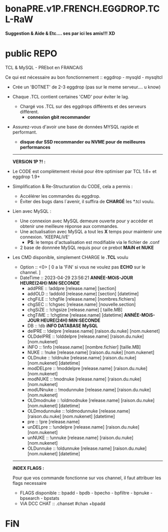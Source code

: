 # bonaPRE.v1P.FRENCH.EGGDROP.TCL-RaW

**Suggestion & Aide & Etc.... ses par ici les amis!!! XD**

# public REPO
TCL &amp; MySQL - PREbot en FRANCAiS

Ce qui est nécessaire au bon fonctionnement :: eggdrop - mysqld - mysqltcl

- Crée un 'BOTNET' de 2-3 eggdrop (pas sur le meme serveur.... u know)
- Chaque .TCL contient certaines 'CMD' pour éviter le lag.
  - Chargé vos .TCL sur des eggdrops différents et des serveurs différent.
    - **connexion gbit recommander**
- Assurez-vous d'avoir une base de données MYSQL rapide et performant.
  - **disque dur SSD recommander ou NVME pour de meilleures performances**
  -------------------------------------------------------------------------------------------------------

  **VERSiON 1P ?! :**

- Le CODE est complètement révisé pour être optimiser par TCL 1.6+ et eggdrop 1.9+
- Simplification & Re-Structuration du CODE, cela a permis :
  - Accélérer les commandes du eggdrop.
  - Éviter des bugs dans l`avenir, il suffira de **CHARGÉ** les *.tcl voulu.
- Lien avec MySQL :
  - Une connexion avec MySQL demeure ouverte pour y accéder et obtenir une meilleure réponse aux commandes.
  - Une actualisation avec MySQL a tout les **X** temps pour maintenir une connexion. 'KEEPALiVE' 
    - **PS**: le temps d'actualisation est modifiable via le fichier de .conf
  - 2 base de donnnée MySQL requis pour ce prebot **MAiN et NUKE**
- Les CMD disponible, simplement CHARGE le **.TCL** voulu
  - Option :: <0> [ 0 a la 'FiN' si vous ne voulez pas **ECHO** sur le channel. ]
  - DateTime :: 2023-04-29 23:56:21 **ANNÉE-MOiS-JOUR HEURE(24H):MiN:SECONDE**
    - addPRE :: !addpre [release.name] [section]
    - addOLD :: !addold [release.name] [section] [datetime]
    - chgFiLE :: !chgfile [release.name] [nombres.fichiers]
    - chgSEC :: !chgsec [release.name] [nouvelle.section]
    - chgSiZE :: !chgsize [release.name] [ taille.MB]
    - chgTiME :: !chgtime [release.name] [datetime] **ANNÉE-MOiS-JOUR HEURE(24H):MiN:SECONDE**
    - DB :: !db **iNFO DATABASE MySQL**
    - delPRE :: !delpre [release.name] [raison.du.nuke] [nom.nukenet]
    - OLDdelPRE :: !olddelpre [release.name] [raison.du.nuke] [nom.nukenet]
    - iNFO :: !info [release.name] [nombre.fichier] [taille.MB]
    - NUKE :: !nuke [release.name] [raison.du.nuke] [nom.nukenet]
    - OLDnuke :: !oldnuke [release.name] [raison.du.nuke] [nom.nukenet] [datetime]
    - modDELpre :: !moddelpre [release.name] [raison.du.nuke] [nom.nukenet]
    - modNUKE :: !modnuke [release.name] [raison.du.nuke] [nom.nukenet]
    - modUNnuke :: !modunnuke [release.name] [raison.du.nuke] [nom.nukenet]
    - OLDmodnuke :: !oldmodnuke [release.name] [raison.du.nuke] [nom.nukenet] [datetime]
    - OLDmodunnuke :: !oldmodunnuke [release.name] [raison.du.nuke] [nom.nukenet] [datetime]
    - pre :: !pre [release.name]
    - unDELpre :: !undelpre [release.name] [raison.du.nuke] [nom.nukenet]
    - unNUKE :: !unnuke [release.name] [raison.du.nuke] [nom.nukenet]
    - OLDunnuke :: !oldunnuke [release.name] [raison.du.nuke] [nom.nukenet] [datetime]

  -------------------------------------------------------------------------------------------------------

  **iNDEX FLAGS :**
  
  Pour que vos commande fonctionne sur vos channel, il faut attribuer les flags necessaire
  
  - FLAGS disponible :: bpadd - bpdb - bpecho - bpfiltre - bpnuke - bpsearch - bpstats
  - ViA DCC CHAT ::  .chanset #chan +bpadd

# FiN
